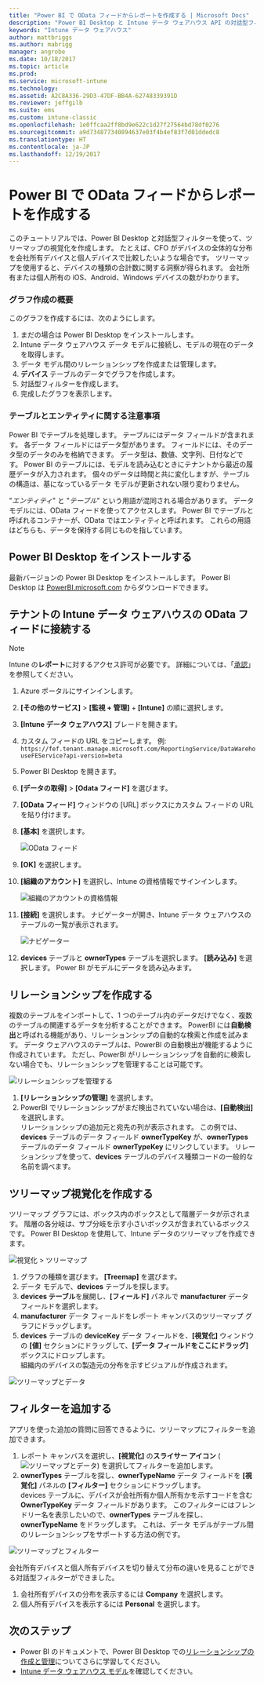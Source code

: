 ```yaml
---
title: "Power BI で OData フィードからレポートを作成する | Microsoft Docs"
description: "Power BI Desktop と Intune データ ウェアハウス API の対話型フィルターを使って、ツリーマップの視覚化を作成します。"
keywords: "Intune データ ウェアハウス"
author: mattbriggs
ms.author: mabrigg
manager: angrobe
ms.date: 10/18/2017
ms.topic: article
ms.prod: 
ms.service: microsoft-intune
ms.technology: 
ms.assetid: A2C8A336-29D3-47DF-BB4A-62748339391D
ms.reviewer: jeffgilb
ms.suite: ems
ms.custom: intune-classic
ms.openlocfilehash: 1e0ffcaa2ff8bd9e622c1d27f27564bd78df0276
ms.sourcegitcommit: a9d734877340894637e03f4b4ef83f7d01ddedc8
ms.translationtype: HT
ms.contentlocale: ja-JP
ms.lasthandoff: 12/19/2017
---
```

# <a name="create-a-report-from-the-odata-feed-with-power-bi"></a>Power BI で OData フィードからレポートを作成する

このチュートリアルでは、Power BI Desktop と対話型フィルターを使って、ツリーマップの視覚化を作成します。 たとえば、CFO がデバイスの全体的な分布を会社所有デバイスと個人デバイスで比較したいような場合です。 ツリーマップを使用すると、デバイスの種類の合計数に関する洞察が得られます。 会社所有または個人所有の iOS、Android、Windows デバイスの数がわかります。

### <a name="overview-of-creating-the-chart"></a>グラフ作成の概要

このグラフを作成するには、次のようにします。
1. まだの場合は Power BI Desktop をインストールします。
2. Intune データ ウェアハウス データ モデルに接続し、モデルの現在のデータを取得します。
3. データ モデル間のリレーションシップを作成または管理します。
4. **デバイス** テーブルのデータでグラフを作成します。
5. 対話型フィルターを作成します。
6. 完成したグラフを表示します。

### <a name="a-note-about-tables-and-entities"></a>テーブルとエンティティに関する注意事項

Power BI でテーブルを処理します。 テーブルにはデータ フィールドが含まれます。 各データ フィールドにはデータ型があります。 フィールドには、そのデータ型のデータのみを格納できます。 データ型は、数値、文字列、日付などです。 Power BI のテーブルには、モデルを読み込むときにテナントから最近の履歴データが入力されます。 個々のデータは時間と共に変化しますが、テーブルの構造は、基になっているデータ モデルが更新されない限り変わりません。

"_エンティティ_" と "_テーブル_" という用語が混同される場合があります。 データ モデルには、OData フィードを使ってアクセスします。 Power BI でテーブルと呼ばれるコンテナーが、OData ではエンティティと呼ばれます。 これらの用語はどちらも、データを保持する同じものを指しています。

## <a name="install-power-bi-desktop"></a>Power BI Desktop をインストールする

最新バージョンの Power BI Desktop をインストールします。 Power BI Desktop は [PowerBI.microsoft.com](https://powerbi.microsoft.com/desktop) からダウンロードできます。

## <a name="connect-to-the-odata-feed-for-the-intune-data-warehouse-for-your-tenant"></a>テナントの Intune データ ウェアハウスの OData フィードに接続する

> [!Note]  
> Intune の**レポート**に対するアクセス許可が必要です。 詳細については、「[承認](reports-api-url.md)」を参照してください。

1. Azure ポータルにサインインします。
2. **[その他のサービス]** > **[監視 + 管理]** + **[Intune]** の順に選択します。
3. **[Intune データ ウェアハウス]** ブレードを開きます。
4. カスタム フィードの URL をコピーします。 例: `https://fef.tenant.manage.microsoft.com/ReportingService/DataWarehouseFEService?api-version=beta`
5. Power BI Desktop を開きます。
6. **[データの取得]** > **[Odata フィード]** を選びます。
7. **[OData フィード]** ウィンドウの [URL] ボックスにカスタム フィードの URL を貼り付けます。
8. **[基本]** を選択します。

    ![OData フィード](media/reports-create-01-odatafeed.png)

9. **[OK]** を選択します。
10. **[組織のアカウント]** を選択し、Intune の資格情報でサインインします。 

    ![組織のアカウントの資格情報](media/reports-create-02-org-account.png)

11. **[接続]** を選択します。 ナビゲーターが開き、Intune データ ウェアハウスのテーブルの一覧が表示されます。 

    ![ナビゲーター](media/reports-create-02-loadentities.png)

12. **devices** テーブルと **ownerTypes** テーブルを選択します。  **[読み込み]** を選択します。 Power BI がモデルにデータを読み込みます。

## <a name="create-a-relationship"></a>リレーションシップを作成する 

複数のテーブルをインポートして、1 つのテーブル内のデータだけでなく、複数のテーブルの関連するデータを分析することができます。  PowerBI には**自動検出**と呼ばれる機能があり、リレーションシップの自動的な検索と作成を試みます。 データ ウェアハウスのテーブルは、PowerBI の自動検出が機能するように作成されています。 ただし、PowerBI がリレーションシップを自動的に検索しない場合でも、リレーションシップを管理することは可能です。

![リレーションシップを管理する](media/reports-create-03-managerelationships.png)

1. **[リレーションシップの管理]** を選択します。
2. PowerBI でリレーションシップがまだ検出されていない場合は、**[自動検出]** を選択します。  
リレーションシップの追加元と宛先の列が表示されます。 この例では、**devices** テーブルのデータ フィールド **ownerTypeKey** が、**ownerTypes** テーブルのデータ フィールド **ownerTypeKey** にリンクしています。 リレーションシップを使って、**devices** テーブルのデバイス種類コードの一般的な名前を調べます。

## <a name="create-a-treemap-visualization"></a>ツリーマップ視覚化を作成する

ツリーマップ グラフには、ボックス内のボックスとして階層データが示されます。 階層の各分岐は、サブ分岐を示す小さいボックスが含まれているボックスです。 Power BI Desktop を使用して、Intune データのツリーマップを作成できます。

![視覚化 > ツリーマップ](media/reports-create-03-treemap.png)

1. グラフの種類を選びます。 **[Treemap]** を選びます。
2. データ モデルで、**devices** テーブルを探します。
3. **devices テーブル**を展開し、**[フィールド]** パネルで **manufacturer** データ フィールドを選択します。
4. **manufacturer** データ フィールドをレポート キャンバスのツリーマップ グラフにドラッグします。
5. **devices** テーブルの **deviceKey** データ フィールドを、**[視覚化]** ウィンドウの **[値]** セクションにドラッグして、**[データ フィールドをここにドラッグ]** ボックスにドロップします。  
組織内のデバイスの製造元の分布を示すビジュアルが作成されます。

![ツリーマップとデータ](media/reports-create-06-treemapwdata.png)

## <a name="add-a-filter"></a>フィルターを追加する

アプリを使った追加の質問に回答できるように、ツリーマップにフィルターを追加できます。 

1. レポート キャンバスを選択し、**[視覚化]** の**スライサー アイコン** (![ツリーマップとデータ](media/reports-create-slicer.png)) を選択してフィルターを追加します。
2. **ownerTypes** テーブルを探し、**ownerTypeName** データ フィールドを **[視覚化]** パネルの **[フィルター]** セクションにドラッグします。  
   devices テーブルに、デバイスが会社所有か個人所有かを示すコードを含む **OwnerTypeKey** データ フィールドがあります。 このフィルターにはフレンドリー名を表示したいので、**ownerTypes** テーブルを探し、**ownerTypeName** をドラッグします。 これは、データ モデルがテーブル間のリレーションシップをサポートする方法の例です。

![ツリーマップとフィルター](media/reports-create-08_ownertype.png)

会社所有デバイスと個人所有デバイスを切り替えて分布の違いを見ることができる対話型フィルターができました。

1. 会社所有デバイスの分布を表示するには **Company** を選択します。
2. 個人所有デバイスを表示するには **Personal** を選択します。

## <a name="next-steps"></a>次のステップ

 - Power BI のドキュメントで、Power BI Desktop での[リレーションシップの作成と管理](https://powerbi.microsoft.com/documentation/powerbi-desktop-create-and-manage-relationships/)についてさらに学習してください。
 - [Intune データ ウェアハウス モデル](https://docs.microsoft.com/intune/reports-ref-data-model)を確認してください。